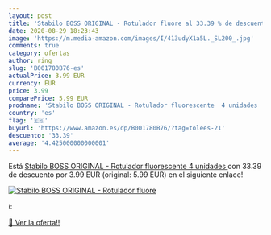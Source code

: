 ```yaml
---
layout: post
title: 'Stabilo BOSS ORIGINAL - Rotulador fluore al 33.39 % de descuento'
date: 2020-08-29 18:23:43
image: 'https://m.media-amazon.com/images/I/413udyX1a5L._SL200_.jpg'
comments: true
category: ofertas
author: ring
slug: 'B001780B76-es'
actualPrice: 3.99 EUR
currency: EUR
price: 3.99
comparePrice: 5.99 EUR
prodname: 'Stabilo BOSS ORIGINAL - Rotulador fluorescente  4 unidades '
country: 'es'
flag: '🇪🇸'
buyurl: 'https://www.amazon.es/dp/B001780B76/?tag=tolees-21'
descuento: '33.39'
average: '4.425000000000001'
---
```


Está [Stabilo BOSS ORIGINAL - Rotulador fluorescente  4 unidades ](https://www.amazon.es/dp/B001780B76/?tag=tolees-21) con 33.39 de descuento por 3.99 EUR (original: 5.99 EUR) en el siguiente enlace!

[![Stabilo BOSS ORIGINAL - Rotulador fluore](https://m.media-amazon.com/images/I/413udyX1a5L._SL200_.jpg)](https://www.amazon.es/dp/B001780B76/?tag=tolees-21)

ℹ️:


[🛒 Ver la oferta!!](https://www.amazon.es/dp/B001780B76/?tag=tolees-21)
